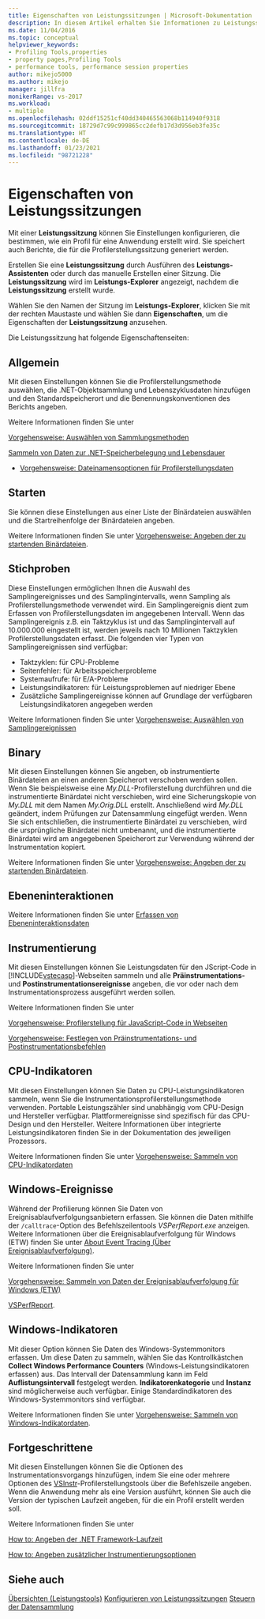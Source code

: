 ```yaml
---
title: Eigenschaften von Leistungssitzungen | Microsoft-Dokumentation
description: In diesem Artikel erhalten Sie Informationen zu Leistungssitzungen. Diese ermöglichen es Ihnen, Einstellungen zu konfigurieren, die bestimmen, wie ein Profil für eine Anwendung erstellt wird.
ms.date: 11/04/2016
ms.topic: conceptual
helpviewer_keywords:
- Profiling Tools,properties
- property pages,Profiling Tools
- performance tools, performance session properties
author: mikejo5000
ms.author: mikejo
manager: jillfra
monikerRange: vs-2017
ms.workload:
- multiple
ms.openlocfilehash: 02ddf15251cf40dd340465563068b114940f9318
ms.sourcegitcommit: 18729d7c99c999865cc2defb17d3d956eb3fe35c
ms.translationtype: HT
ms.contentlocale: de-DE
ms.lasthandoff: 01/23/2021
ms.locfileid: "98721228"
---
```

# <a name="performance-session-properties"></a>Eigenschaften von Leistungssitzungen

Mit einer **Leistungssitzung** können Sie Einstellungen konfigurieren, die bestimmen, wie ein Profil für eine Anwendung erstellt wird. Sie speichert auch Berichte, die für die Profilerstellungssitzung generiert werden.

Erstellen Sie eine **Leistungssitzung** durch Ausführen des **Leistungs-Assistenten** oder durch das manuelle Erstellen einer Sitzung. Die **Leistungssitzung** wird im **Leistungs-Explorer** angezeigt, nachdem die **Leistungssitzung** erstellt wurde.

Wählen Sie den Namen der Sitzung im **Leistungs-Explorer**, klicken Sie mit der rechten Maustaste und wählen Sie dann **Eigenschaften**, um die Eigenschaften der **Leistungssitzung** anzusehen.

Die Leistungssitzung hat folgende Eigenschaftenseiten:

## <a name="general"></a>Allgemein

Mit diesen Einstellungen können Sie die Profilerstellungsmethode auswählen, die .NET-Objektsammlung und Lebenszyklusdaten hinzufügen und den Standardspeicherort und die Benennungskonventionen des Berichts angeben.

Weitere Informationen finden Sie unter

[Vorgehensweise: Auswählen von Sammlungsmethoden](../profiling/how-to-choose-collection-methods.md)

[Sammeln von Daten zur .NET-Speicherbelegung und Lebensdauer](../profiling/collecting-dotnet-memory-allocation-and-lifetime-data.md)

- [Vorgehensweise: Dateinamensoptionen für Profilerstellungsdaten](../profiling/how-to-set-performance-data-file-name-options.md)

## <a name="launch"></a>Starten

Sie können diese Einstellungen aus einer Liste der Binärdateien auswählen und die Startreihenfolge der Binärdateien angeben.

Weitere Informationen finden Sie unter [Vorgehensweise: Angeben der zu startenden Binärdateien](../profiling/how-to-specify-the-binary-to-start.md).

## <a name="sampling"></a>Stichproben

Diese Einstellungen ermöglichen Ihnen die Auswahl des Samplingereignisses und des Samplingintervalls, wenn Sampling als Profilerstellungsmethode verwendet wird. Ein Samplingereignis dient zum Erfassen von Profilerstellungsdaten im angegebenen Intervall. Wenn das Samplingereignis z.B. ein Taktzyklus ist und das Samplingintervall auf 10.000.000 eingestellt ist, werden jeweils nach 10 Millionen Taktzyklen Profilerstellungsdaten erfasst. Die folgenden vier Typen von Samplingereignissen sind verfügbar:

- Taktzyklen: für CPU-Probleme
- Seitenfehler: für Arbeitsspeicherprobleme
- Systemaufrufe: für E/A-Probleme
- Leistungsindikatoren: für Leistungsproblemen auf niedriger Ebene
- Zusätzliche Samplingereignisse können auf Grundlage der verfügbaren Leistungsindikatoren angegeben werden

Weitere Informationen finden Sie unter [Vorgehensweise: Auswählen von Samplingereignissen](../profiling/how-to-choose-sampling-events.md)

## <a name="binary"></a>Binary
Mit diesen Einstellungen können Sie angeben, ob instrumentierte Binärdateien an einen anderen Speicherort verschoben werden sollen. Wenn Sie beispielsweise eine *My.DLL*-Profilerstellung durchführen und die instrumentierte Binärdatei nicht verschieben, wird eine Sicherungskopie von *My.DLL* mit dem Namen *My.Orig.DLL* erstellt. Anschließend wird *My.DLL* geändert, indem Prüfungen zur Datensammlung eingefügt werden. Wenn Sie sich entschließen, die instrumentierte Binärdatei zu verschieben, wird die ursprüngliche Binärdatei nicht umbenannt, und die instrumentierte Binärdatei wird am angegebenen Speicherort zur Verwendung während der Instrumentation kopiert.

Weitere Informationen finden Sie unter [Vorgehensweise: Angeben der zu startenden Binärdateien](../profiling/how-to-specify-the-binary-to-start.md).

## <a name="tier-interactions"></a>Ebeneninteraktionen

Weitere Informationen finden Sie unter [Erfassen von Ebeneninteraktionsdaten](../profiling/collecting-tier-interaction-data.md)

## <a name="instrumentation"></a>Instrumentierung

Mit diesen Einstellungen können Sie Leistungsdaten für den JScript-Code in [!INCLUDE[vstecasp](../code-quality/includes/vstecasp_md.md)]-Webseiten sammeln und alle **Präinstrumentations-** und **Postinstrumentationsereignisse** angeben, die vor oder nach dem Instrumentationsprozess ausgeführt werden sollen.

Weitere Informationen finden Sie unter

[Vorgehensweise: Profilerstellung für JavaScript-Code in Webseiten](../profiling/how-to-profile-javascript-code-in-web-pages.md)

[Vorgehensweise: Festlegen von Präinstrumentations- und Postinstrumentationsbefehlen](../profiling/how-to-specify-pre-and-post-instrument-commands.md)

## <a name="cpu-counters"></a>CPU-Indikatoren

Mit diesen Einstellungen können Sie Daten zu CPU-Leistungsindikatoren sammeln, wenn Sie die Instrumentationsprofilerstellungsmethode verwenden. Portable Leistungszähler sind unabhängig vom CPU-Design und Hersteller verfügbar. Plattformereignisse sind spezifisch für das CPU-Design und den Hersteller. Weitere Informationen über integrierte Leistungsindikatoren finden Sie in der Dokumentation des jeweiligen Prozessors.

Weitere Informationen finden Sie unter [Vorgehensweise: Sammeln von CPU-Indikatordaten](../profiling/how-to-collect-cpu-counter-data.md)

## <a name="windows-events"></a>Windows-Ereignisse

Während der Profilierung können Sie Daten von Ereignisablaufverfolgungsanbietern erfassen. Sie können die Daten mithilfe der `/calltrace`-Option des Befehlszeilentools *VSPerfReport.exe* anzeigen. Weitere Informationen über die Ereignisablaufverfolgung für Windows (ETW) finden Sie unter [About Event Tracing (Über Ereignisablaufverfolgung)](/windows/win32/etw/about-event-tracing).

Weitere Informationen finden Sie unter

[Vorgehensweise: Sammeln von Daten der Ereignisablaufverfolgung für Windows (ETW)](../profiling/how-to-collect-event-tracing-for-windows-etw-data.md)

[VSPerfReport](../profiling/vsperfreport.md).

## <a name="windows-counters"></a>Windows-Indikatoren

Mit dieser Option können Sie Daten des Windows-Systemmonitors erfassen. Um diese Daten zu sammeln, wählen Sie das Kontrollkästchen **Collect Windows Performance Counters** (Windows-Leistungsindikatoren erfassen) aus. Das Intervall der Datensammlung kann im Feld **Auflistungsintervall** festgelegt werden. **Indikatorenkategorie** und **Instanz** sind möglicherweise auch verfügbar. Einige Standardindikatoren des Windows-Systemmonitors sind verfügbar.

 Weitere Informationen finden Sie unter [Vorgehensweise: Sammeln von Windows-Indikatordaten](../profiling/how-to-collect-windows-counter-data.md).

## <a name="advanced"></a>Fortgeschrittene

Mit diesen Einstellungen können Sie die Optionen des Instrumentationsvorgangs hinzufügen, indem Sie eine oder mehrere Optionen des [VSInstr](../profiling/vsinstr.md)-Profilerstellungstools über die Befehlszeile angeben. Wenn die Anwendung mehr als eine Version ausführt, können Sie auch die Version der typischen Laufzeit angeben, für die ein Profil erstellt werden soll.

Weitere Informationen finden Sie unter

[How to: Angeben der .NET Framework-Laufzeit](../profiling/how-to-specify-the-dotnet-framework-runtime.md)

[How to: Angeben zusätzlicher Instrumentierungsoptionen](../profiling/how-to-specify-additional-instrumentation-options.md)

## <a name="see-also"></a>Siehe auch

[Übersichten (Leistungstools)](../profiling/overviews-performance-tools.md)
[Konfigurieren von Leistungssitzungen](../profiling/configuring-performance-sessions.md)
[Steuern der Datensammlung](../profiling/controlling-data-collection.md)
